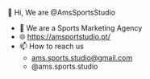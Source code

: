 👋 Hi, We are @AmsSportsStudio
- 👀 We are a Sports Marketing Agency
- 🌐 https://amsportstudio.pt/
- 📫 How to reach us
  - ams.sports.studio@gmail.com
  - @ams.sports.studio


<!---
AmsSportsStudio/AmsSportsStudio is a ✨ special ✨ repository because its `README.md` (this file) appears on your GitHub profile.
You can click the Preview link to take a look at your changes.
--->
